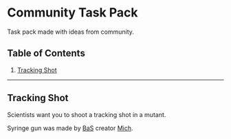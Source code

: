 # Community Task Pack
Task pack made with ideas from community.

## Table of Contents
1. [Tracking Shot](#tracking-shot)

-------
## Tracking Shot
Scientists want you to shoot a tracking shot in a mutant.

Syringe gun was made by [BaS](https://www.moddb.com/mods/stalker-anomaly/addons/boomsticks-and-sharpsticks) creator [Mich](https://www.moddb.com/members/mich-cartman).